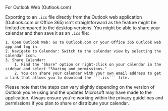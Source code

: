 For Outlook Web (Outlook.com)

Exporting to an ```.ics``` file directly from the Outlook web application (Outlook.com or Office 365) isn't straightforward as the feature might be limited compared to the desktop versions. You might be able to share your calendar and then save it as an ```.ics``` file:

    1. Open Outlook Web: Go to Outlook.com or your Office 365 Outlook web app and log in.
    2. Navigate to Calendar: Switch to the calendar view by selecting the calendar icon.
    3. Share Calendar:
        1. Find the "Share" option or right-click on your calendar in the sidebar and select "Sharing and permissions."
        2. You can share your calendar with your own email address to get a link that allows you to download the ```.ics``` file.

Please note that the steps can vary slightly depending on the version of Outlook you're using and the updates Microsoft may have made to the application. Always ensure you're working within the privacy guidelines and permissions if you plan to share or distribute your calendar.